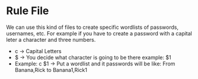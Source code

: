 # Rule File
We can use this kind of files to create specific wordlists of passwords, usernames, etc. For example if you have to create a password with a capital leter a character and three numbers.

* c -> Capital Letters
* $ -> You decide what character is going to be there example: $1
* Example: c $1 -> Put a wordlist and it passwords will be like: From Banana,Rick to Banana1,Rick1
